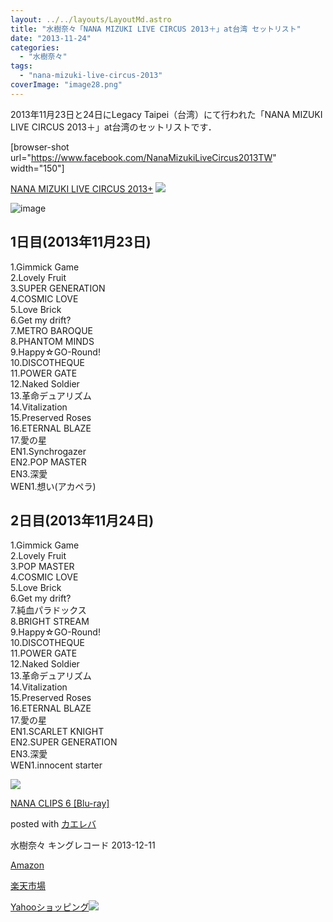 ```yaml
---
layout: ../../layouts/LayoutMd.astro
title: "水樹奈々「NANA MIZUKI LIVE CIRCUS 2013＋」at台湾 セットリスト"
date: "2013-11-24"
categories: 
  - "水樹奈々"
tags: 
  - "nana-mizuki-live-circus-2013"
coverImage: "image28.png"
---
```


2013年11月23日と24日にLegacy Taipei（台湾）にて行われた「NANA MIZUKI LIVE CIRCUS 2013＋」at台湾のセットリストです．

\[browser-shot url="https://www.facebook.com/NanaMizukiLiveCircus2013TW" width="150"\]

[NANA MIZUKI LIVE CIRCUS 2013+](https://www.facebook.com/NanaMizukiLiveCircus2013TW) [![](http://b.hatena.ne.jp/entry/image/https://www.facebook.com/NanaMizukiLiveCircus2013TW)](http://b.hatena.ne.jp/entry/https://www.facebook.com/NanaMizukiLiveCircus2013TW)

![image](/archive/images/image28.png "image")

## 1日目(2013年11月23日)

1.Gimmick Game  
2.Lovely Fruit  
3.SUPER GENERATION  
4.COSMIC LOVE  
5.Love Brick  
6.Get my drift?  
7.METRO BAROQUE  
8.PHANTOM MINDS  
9.Happy☆GO-Round!  
10.DISCOTHEQUE  
11.POWER GATE  
12.Naked Soldier  
13.革命デュアリズム  
14.Vitalization  
15.Preserved Roses  
16.ETERNAL BLAZE  
17.愛の星  
EN1.Synchrogazer  
EN2.POP MASTER  
EN3.深愛  
WEN1.想い(アカペラ)

## 2日目(2013年11月24日)

1.Gimmick Game  
2.Lovely Fruit  
3.POP MASTER  
4.COSMIC LOVE  
5.Love Brick  
6.Get my drift?  
7.純血パラドックス  
8.BRIGHT STREAM  
9.Happy☆GO-Round!  
10.DISCOTHEQUE  
11.POWER GATE  
12.Naked Soldier  
13.革命デュアリズム  
14.Vitalization  
15.Preserved Roses  
16.ETERNAL BLAZE  
17.愛の星  
EN1.SCARLET KNIGHT  
EN2.SUPER GENERATION  
EN3.深愛  
WEN1.innocent starter

[![](/archive/images/51hULsaRMoL._SL160_.jpg)](https://www.amazon.co.jp/exec/obidos/ASIN/B00F8T02EC/mizuka123-22/ref=nosim/)

[NANA CLIPS 6 \[Blu-ray\]](https://www.amazon.co.jp/exec/obidos/ASIN/B00F8T02EC/mizuka123-22/ref=nosim/)

posted with [カエレバ](http://kaereba.com)

水樹奈々 キングレコード 2013-12-11

[Amazon](http://www.amazon.co.jp/gp/search?keywords=NANA%20CLIPS%206&__mk_ja_JP=%83J%83%5E%83J%83i&tag=mizuka123-22 "アマゾン")

[楽天市場](http://hb.afl.rakuten.co.jp/hgc/032b53ee.4b34c5ee.0f4a541e.f440145e/?pc=http%3A%2F%2Fsearch.rakuten.co.jp%2Fsearch%2Fmall%2FNANA%2520CLIPS%25206%2F-%2Ff.1-p.1-s.1-sf.0-st.A-v.2%3Fx%3D0%26scid%3Daf_ich_link_urltxt%26m%3Dhttp%3A%2F%2Fm.rakuten.co.jp%2F "楽天市場")

[Yahooショッピング![](//ad.jp.ap.valuecommerce.com/servlet/gifbanner?sid=3066752&pid=881990642)](//ck.jp.ap.valuecommerce.com/servlet/referral?sid=3066752&pid=881990642&vc_url=http%3A%2F%2Fshopping.search.yahoo.co.jp%2Fsearch%3FuIv%3Don%26ei%3DUTF-8%26tab_ex%3Dcommerce%26slider%3D0%26va%3DNANA%2520CLIPS%25206 "Yahooショッピング")
